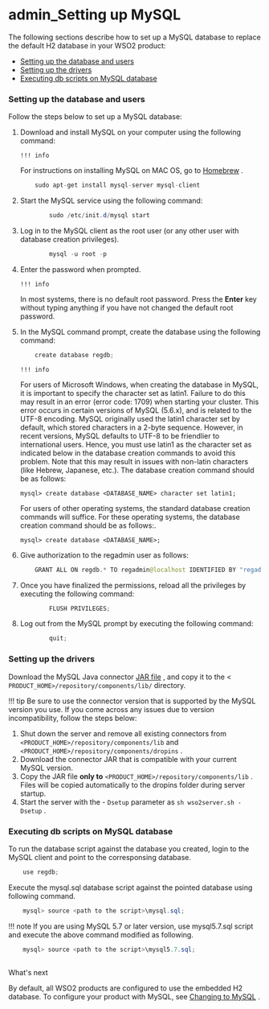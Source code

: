 # admin\_Setting up MySQL

The following sections describe how to set up a MySQL database to replace the default H2 database in your WSO2 product:

-   [Setting up the database and users](#admin_SettingupMySQL-Settingupthedatabaseandusers)
-   [Setting up the drivers](#admin_SettingupMySQL-Settingupthedrivers)
-   [Executing db scripts on MySQL database](#admin_SettingupMySQL-ExecutingdbscriptsonMySQLdatabase)

### Setting up the database and users

Follow the steps below to set up a MySQL database:

1.  Download and install MySQL on your computer using the following command:

        !!! info
    For instructions on installing MySQL on MAC OS, go to [Homebrew](http://brew.sh/) .


    ``` java
        sudo apt-get install mysql-server mysql-client
    ```

2.  Start the MySQL service using the following command:

    ``` java
            sudo /etc/init.d/mysql start
    ```

3.  Log in to the MySQL client as the root user (or any other user with database creation privileges).

    ``` java
            mysql -u root -p
    ```

4.  Enter the password when prompted.

        !!! info
    In most systems, there is no default root password. Press the **Enter** key without typing anything if you have not changed the default root password.


5.  In the MySQL command prompt, create the database using the following command:

    ``` java
        create database regdb;
    ```

        !!! info
    For users of Microsoft Windows, when creating the database in MySQL, it is important to specify the character set as latin1. Failure to do this may result in an error (error code: 1709) when starting your cluster. This error occurs in certain versions of MySQL (5.6.x), and is related to the UTF-8 encoding. MySQL originally used the latin1 character set by default, which stored characters in a 2-byte sequence. However, in recent versions, MySQL defaults to UTF-8 to be friendlier to international users. Hence, you must use latin1 as the character set as indicated below in the database creation commands to avoid this problem. Note that this may result in issues with non-latin characters (like Hebrew, Japanese, etc.). The database creation command should be as follows:

        mysql> create database <DATABASE_NAME> character set latin1;

    For users of other operating systems, the standard database creation commands will suffice. For these operating systems, the database creation command should be as follows:.

        mysql> create database <DATABASE_NAME>;


6.  Give authorization to the regadmin user as follows:

    ``` java
        GRANT ALL ON regdb.* TO regadmin@localhost IDENTIFIED BY "regadmin";
    ```

7.  Once you have finalized the permissions, reload all the privileges by executing the following command:

    ``` java
            FLUSH PRIVILEGES;
    ```

8.  Log out from the MySQL prompt by executing the following command:

    ``` java
            quit;
    ```

### Setting up the drivers

Download the MySQL Java connector [JAR file](http://dev.mysql.com/downloads/connector/j/5.1.html) , and copy it to the &lt; `PRODUCT_HOME>/repository/components/lib/` directory.

!!! tip
Be sure to use the connector version that is supported by the MySQL version you use. If you come across any issues due to version incompatibility, follow the steps below:

1.  Shut down the server and remove all existing connectors from `<PRODUCT_HOME>/repository/components/lib` and `<PRODUCT_HOME>/repository/components/dropins` .
2.  Download the connector JAR that is compatible with your current MySQL version.
3.  Copy the JAR file **only to** `<PRODUCT_HOME>/repository/components/lib` . Files will be copied automatically to the dropins folder during server startup.
4.  Start the server with the - `Dsetup` parameter as `sh wso2server.sh -Dsetup` .


### Executing db scripts on MySQL database

To run the database script against the database you created, login to the MySQL client and point to the corresponsing database.

``` java
    use regdb;
```

Execute the mysql.sql database script against the pointed database using following command.

``` java
    mysql> source <path to the script>\mysql.sql;
```

!!! note
If you are using MySQL 5.7 or later version, use mysql5.7.sql script and execute the above command modified as following.

``` java
    mysql> source <path to the script>\mysql5.7.sql;
```


## 
What's next

By default, all WSO2 products are configured to use the embedded H2 database. To configure your product with MySQL, see [Changing to MySQL](https://docs.wso2.com/display/ADMIN44x/Changing+to+MySQL) .
